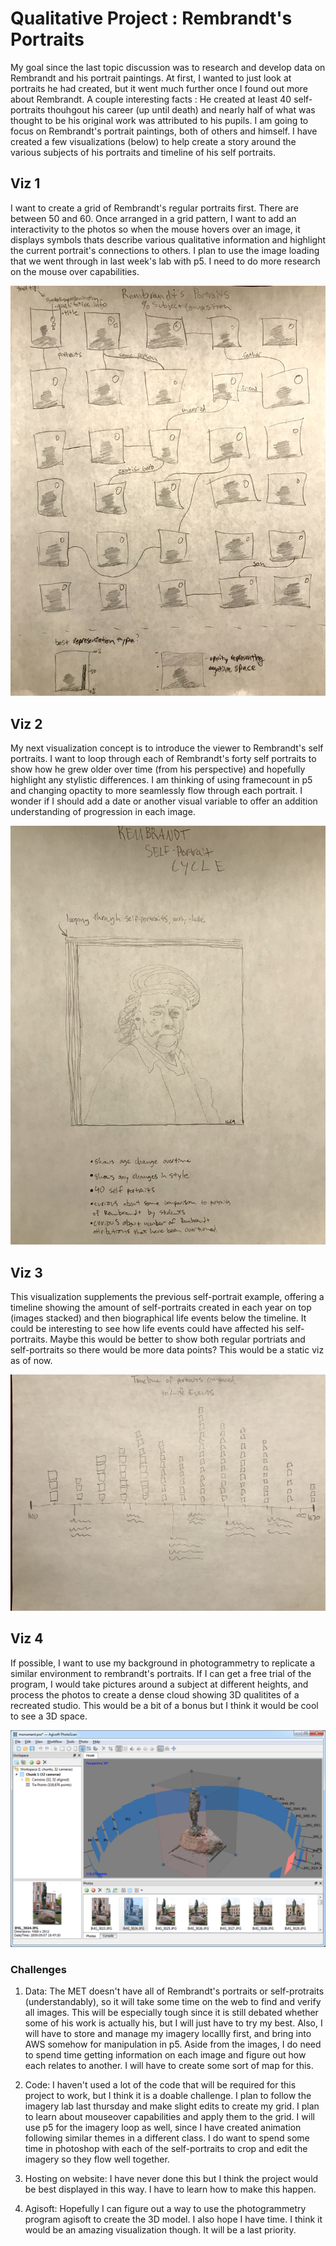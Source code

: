 # Qualitative Project : Rembrandt's Portraits

My goal since the last topic discussion was to research and develop data on Rembrandt and his portrait paintings. At first, I wanted to just look at portraits he had created, but it went much further once I found out more about Rembrandt. A couple interesting facts : He created at least 40 self-portraits thouhgout his career (up until death) and nearly half of what was thought to be his original work was attributed to his pupils. I am going to focus on Rembrandt's portrait paintings, both of others and himself. I have created a few visualizations (below) to help create a story around the various subjects of his portraits and timeline of his self portraits.

## Viz 1

I want to create a grid of Rembrandt's regular portraits first. There are between 50 and 60. Once arranged in a grid pattern, I want to add an interactivity to the photos so when the mouse hovers over an image, it displays symbols thats describe various qualitative information and highlight the current portrait's connections to others. I plan to use the image loading that we went through in last week's lab with p5. I need to do more research on the mouse over capabilities.

![alt text](https://github.com/joutwater/Major-Studio-1/blob/master/week07/IMG_2942.jpg)

## Viz 2

My next visualization concept is to introduce the viewer to Rembrandt's self portraits. I want to loop through each of Rembrandt's forty self portraits to show how he grew older over time (from his perspective) and hopefully highlight any stylistic differences. I am thinking of using framecount in p5 and changing opactity to more seamlessly flow through each portrait. I wonder if I should add a date or another visual variable to offer an addition understanding of progression in each image.

![alt text](https://github.com/joutwater/Major-Studio-1/blob/master/week07/IMG_2943.jpg)

## Viz 3

This visualization supplements the previous self-portrait example, offering a timeline showing the amount of self-portraits created in each year on top (images stacked) and then biographical life events below the timeline. It could be interesting to see how life events could have affected his self-portraits. Maybe this would be better to show both regular portriats and self-portraits so there would be more data points? This would be a static viz as of now.

![alt text](https://github.com/joutwater/Major-Studio-1/blob/master/week07/IMG_2944.jpg)

## Viz 4

If possible, I want to use my background in photogrammetry to replicate a similar environment to rembrandt's portraits. If I can get a free trial of the program, I would take pictures around a subject at different heights, and process the photos to create a dense cloud showing 3D qualitites of a recreated studio. This would be a bit of a bonus but I think it would be cool to see a 3D space.

![alt text](https://github.com/joutwater/Major-Studio-1/blob/master/week07/agisoft_example.png)

### Challenges

1. Data: The MET doesn't have all of Rembrandt's portraits or self-protraits (understandably), so it will take some time on the web to find and verify all images. This will be especially tough since it is still debated whether some of his work is actually his, but I will just have to try my best. Also, I will have to store and manage my imagery locallly first, and bring into AWS somehow for manipulation in p5. Aside from the images, I do need to spend time getting information on each image and figure out how each relates to another. I will have to create some sort of map for this.

2. Code: I haven't used a lot of the code that will be required for this project to work, but I think it is a doable challenge. I plan to follow the imagery lab last thursday and make slight edits to create my grid. I plan to learn about mouseover capabilities and apply them to the grid. I will use p5 for the imagery loop as well, since I have created animation following similar themes in a different class. I do want to spend some time in photoshop with each of the self-portraits to crop and edit the imagery so they flow well together.

3. Hosting on website: I have never done this but I think the project would be best displayed in this way. I have to learn how to make this happen.

4. Agisoft: Hopefully I can figure out a way to use the photogrammetry program agisoft to create the 3D model. I also hope I have time. I think it would be an amazing visualization though. It will be a last priority.
